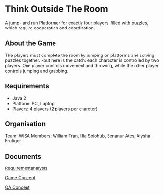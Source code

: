 # Think Outside The Room
A jump- and run Platformer for exactly four players, filled with puzzles, which require cooperation and coordination.


## About the Game
The players must complete the room by jumping on platforms and solving puzzles together. -but here is the catch: each character is controlled by two players. 
One player controls movement and throwing, while the other player controls jumping and grabbing. 

## Requirements
- Java 21 
- Platform: PC, Laptop
- Players: 4 players (2 players per charcter)

## Organisation
Team: WISA 
Members: William Tran, Illia Solohub, Senanur Ates, Aiysha Frutiger

## Documents
[Requirementanalysis](docs/requirementAnalysis.md)

[Game Concept](docs/gameConcept.md)

[QA Concept](docs/QA_Concept.md)


